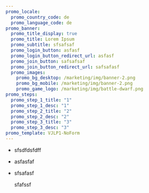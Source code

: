 ```yaml
---
promo_locale:
  promo_country_code: de
  promo_language_code: de
promo_banner:
  promo_title_display: true
  promo_title: Lorem Ipsum
  promo_subtitle: sfsafsaf
  promo_login_button: asfasf
  promo_login_button_redirect_url: asfasf
  promo_join_button: safsafsaf
  promo_join_button_redirect_url: safsafasf
  promo_images:
    promo_bg_desktop: /marketing/img/banner-2.png
    promo_bg_mobile: /marketing/img/banner-2.png
    promo_game_logo: /marketing/img/battle-dwarf.png
promo_steps:
  promo_step_1_title: "1"
  promo_step_1_desc: "1"
  promo_step_2_title: "2"
  promo_step_2_desc: "2"
  promo_step_3_title: "3"
  promo_step_3_desc: "3"
promo_template: VJLP1-NoForm
---
```

* sfsdfdsfdff
* asfasfaf
* sfsafasf

  sfafssf
